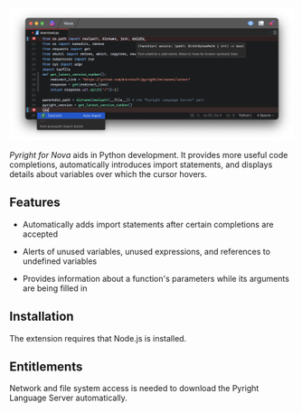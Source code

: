 ![a screenshot of the Nova editor showcasing Pyright functionality](https://raw.githubusercontent.com/belcar-s/nova-pyright/trunk/Screenshots/main.png)

_Pyright for Nova_ aids in Python development. It provides more useful code completions, automatically introduces import statements, and displays details about variables over which the cursor hovers.

## Features

- Automatically adds import statements after certain completions are accepted

- Alerts of unused variables, unused expressions, and references to undefined variables

- Provides information about a function's parameters while its arguments are being filled in

## Installation

The extension requires that Node.js is installed.

## Entitlements

Network and file system access is needed to download the Pyright Language Server automatically.
